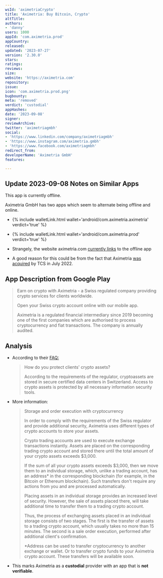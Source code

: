 ```yaml
---
wsId: 'aximetriaCrypto'
title: 'Aximetria: Buy Bitcoin, Crypto'
altTitle: 
authors:
- 'danny'
users: 1000
appId: 'com.aximetria.prod'
appCountry: 
released: 
updated: '2023-07-27'
version: '2.30.0'
stars: 
ratings: 
reviews: 
size: 
website: 'https://aximetria.com'
repository: 
issue: 
icon: 'com.aximetria.prod.png'
bugbounty: 
meta: 'removed'
verdict: 'custodial'
appHashes: 
date: '2023-09-08'
signer: 
reviewArchive: 
twitter: 'aximetriagmbh'
social:
- 'https://www.linkedin.com/company/aximetriagmbh'
- 'https://www.instagram.com/aximetria.gmbh'
- 'https://www.facebook.com/aximetriagmbh'
redirect_from: 
developerName: 'Aximetria GmbH'
features: 

---
```


## Update 2023-09-08 Notes on Similar Apps

This app is currently offline.

Aximetria GmbH has two apps which seem to alternate being offline and online. 

- {% include walletLink.html wallet='android/com.aximetria.aximetria' verdict='true' %}
- {% include walletLink.html wallet='android/com.aximetria.prod' verdict='true' %}

- Strangely, the website aximetria.com [currently links](https://twitter.com/dannybuntu/status/1699942968780808491) to the offline app

- A good reason for this could be from the fact that Aximetria [was acquired](https://www.reuters.com/technology/russian-lender-tcs-buys-swiss-crypto-exchange-aximetria-2022-01-12/) by TCS in July 2022.

## App Description from Google Play

> Earn on crypto with Aximetria - a Swiss regulated company providing crypto services for clients worldwide.
>
> Open your Swiss crypto account online with our mobile app.
>
> Aximetria is a regulated financial intermediary since 2019 becoming one of the first companies which are authorised to process cryptocurrency and fiat transactions. The company is annually audited.

## Analysis 

- According to their [FAQ:](https://www.aximetria.com/help)
  > How do you protect clients' crypto assets?
  >
  > According to the requirements of the regulator, cryptoassets are stored in secure certified data centers in Switzerland. Access to crypto assets is protected by all necessary information security tools.
- More information:
  > Storage and order execution with cryptocurrency
  >
  > In order to comply with the requirements of the Swiss regulator and provide additional security, Aximetria uses different types of crypto accounts to store your assets.
  >
  > Crypto trading accounts are used to execute exchange transactions instantly. Assets are placed on the corresponding trading crypto account and stored there until the total amount of your crypto assets exceeds $3,000.
  >
  > If the sum of all your crypto assets exceeds $3,000, then we move them to an individual storage, which, unlike a trading account, has an address* in the corresponding blockchain (for example, in the Bitcoin or Ethereum blockchain). Such transfers don't require any actions from you and are processed automatically.
  >
  > Placing assets in an individual storage provides an increased level of security. However, the sale of assets placed there, will take additional time to transfer them to a trading crypto account.
  > 
  > Thus, the process of exchanging assets placed in an individual storage consists of two stages. The first is the transfer of assets to a trading crypto account, which usually takes no more than 15 minutes. The second is a sale order execution, performed after additional client's confirmation.
  > 
  > *Address can be used to transfer cryptocurrency to another exchange or wallet. Or to transfer crypto funds to your Aximetria crypto account. These transfers will be available soon.  

- This marks Aximetria as a **custodial** provider with an app that is **not verifiable**.